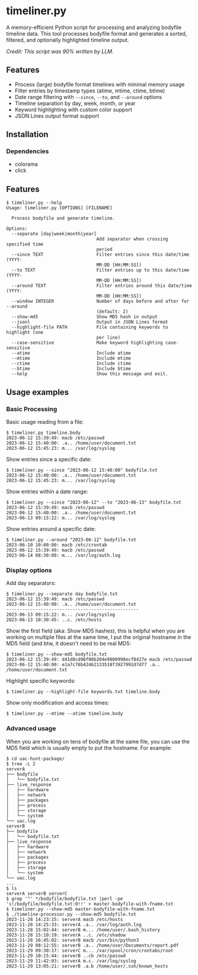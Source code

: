 # timeliner.py

A memory-efficient Python script for processing and analyzing bodyfile timeline data. This tool processes bodyfile format and generates a sorted, filtered, and optionally highlighted timeline output.

*Credit: This script was 90% written by LLM.*

## Features

- Process (large) bodyfile format timelines with minimal memory usage
- Filter entries by timestamp types (atime, mtime, ctime, btime)
- Date range filtering with `--since`, `--to`, and `--around` options
- Timeline separation by day, week, month, or year
- Keyword highlighting with custom color support
- JSON Lines output format support

## Installation
### Dependencies

- colorama
- click

## Features

```
$ timeliner.py --help
Usage: timeliner.py [OPTIONS] [FILENAME]

  Process bodyfile and generate timeline.

Options:
  --separate [day|week|month|year]
                                  Add separator when crossing specified time
                                  period
  --since TEXT                    Filter entries since this date/time (YYYY-
                                  MM-DD [HH:MM:SS])
  --to TEXT                       Filter entries up to this date/time (YYYY-
                                  MM-DD [HH:MM:SS])
  --around TEXT                   Filter entries around this date/time (YYYY-
                                  MM-DD [HH:MM:SS])
  --window INTEGER                Number of days before and after for --around
                                  (default: 2)
  --show-md5                      Show MD5 hash in output
  --jsonl                         Output in JSON Lines format
  --highlight-file PATH           File containing keywords to highlight (one
                                  per line)
  --case-sensitive                Make keyword highlighting case-sensitive
  --atime                         Include atime
  --mtime                         Include mtime
  --ctime                         Include ctime
  --btime                         Include btime
  --help                          Show this message and exit.
```

## Usage examples
### Basic Processing

Basic usage reading from a file:

```
$ timeliner.py timeline.body
2023-06-12 15:39:49: macb /etc/passwd
2023-06-12 15:40:00: .a.. /home/user/document.txt
2023-06-12 15:45:23: m... /var/log/syslog
```

Show entries since a specific date:

```
$ timeliner.py --since "2023-06-12 15:40:00" bodyfile.txt
2023-06-12 15:40:00: .a.. /home/user/document.txt
2023-06-12 15:45:23: m... /var/log/syslog
```

Show entries within a date range:

```
$ timeliner.py --since "2023-06-12" --to "2023-06-13" bodyfile.txt
2023-06-12 15:39:49: macb /etc/passwd
2023-06-12 15:40:00: .a.. /home/user/document.txt
2023-06-13 09:15:22: m... /var/log/syslog
```

Show entries around a specific date:

```
$ timeliner.py --around "2023-06-12" bodyfile.txt
2023-06-10 10:00:00: macb /etc/crontab
2023-06-12 15:39:49: macb /etc/passwd
2023-06-14 08:30:00: m... /var/log/auth.log
```

### Display options

Add day separators:

```
$ timeliner.py --separate day bodyfile.txt
2023-06-12 15:39:49: macb /etc/passwd
2023-06-12 15:40:00: .a.. /home/user/document.txt
--------------------------------------------------
2023-06-13 09:15:22: m... /var/log/syslog
2023-06-13 10:30:45: ..c. /etc/hosts
```

Show the first field (aka: Show MD5 hashes), this is helpful when you are working on
multiple files at the same time, I put the original hostname in the MD5 field (and btw, it
doesn't need to be real MD5:

```
$ timeliner.py --show-md5 bodyfile.txt
2023-06-12 15:39:49: d41d8cd98f00b204e9800998ecf8427e macb /etc/passwd
2023-06-12 15:40:00: e1a7c76b42462133518f3927992d7d77 .a.. /home/user/document.txt
```

Highlight specific keywords:

```
$ timeliner.py --highlight-file keywords.txt timeline.body
```

Show only modification and access times:

```
$ timeliner.py --mtime --atime timeline.body
```

### Advanced usage

When you are working on tens of bodyfile at the same file, you can use the MD5 field which is usually empty to put the hostname. For example:

```
$ cd uac-hunt-package/
$ tree -L 2
serverA
├── bodyfile
│   └── bodyfile.txt
├── live_response
│   ├── hardware
│   ├── network
│   ├── packages
│   ├── process
│   ├── storage
│   └── system
└── uac.log
serverB
├── bodyfile
│   └── bodyfile.txt
├── live_response
│   ├── hardware
│   ├── network
│   ├── packages
│   ├── process
│   ├── storage
│   └── system
└── uac.log
...
$ ls
serverA serverB serverC
$ grep '^' */bodyfile/bodyfile.txt |perl -pe 's!/bodyfile/bodyfile.txt:0!!' > master-bodyfile-with-fname.txt
$ timeliner.py --show-md5 master-bodyfile-with-fname.txt
$ ./timeline-processor.py --show-md5 bodyfile.txt
2023-11-28 14:23:15: serverA macb /etc/hosts
2023-11-28 14:25:33: serverA .a.. /var/log/auth.log
2023-11-28 15:02:44: serverB m... /home/user/.bash_history
2023-11-28 15:10:19: serverA ..c. /etc/shadow
2023-11-28 16:45:02: serverB macb /usr/bin/python3
2023-11-29 08:12:55: serverB .a.. /home/user/Documents/report.pdf
2023-11-29 09:30:17: serverC m... /var/spool/cron/crontabs/root
2023-11-29 10:15:44: serverB ..cb /etc/passwd
2023-11-29 11:42:03: serverA m.c. /var/log/syslog
2023-11-29 13:05:21: serverB .a.b /home/user/.ssh/known_hosts
```
